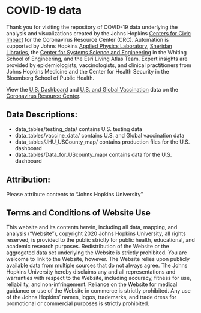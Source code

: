 # COVID-19 data
Thank you for visiting the repository of COVID-19 data underlying the analysis and visualizations created by the Johns Hopkins [Centers for Civic Impact](https://civicimpact.jhu.edu/) for the Coronavirus Resource Center (CRC). Automation is supported by Johns Hopkins [Applied Physics Laboratory](https://www.jhuapl.edu/), [Sheridan Libraries](https://www.library.jhu.edu/), the [Center for Systems Science and Engineering](https://systems.jhu.edu/) in the Whiting School of Engineering, and the Esri Living Atlas Team. Expert insights are provided by epidemiologists, vaccinologists, and clinical practitioners from Johns Hopkins Medicine and the Center for Health Security in the Bloomberg School of Public Health.  

View the [U.S. Dashboard](https://coronavirus.jhu.edu/us-map) and [U.S. and Global Vaccination](https://coronavirus.jhu.edu/vaccines/us-states) data on the [Coronavirus Resource Center](https://coronavirus.jhu.edu/).

## Data Descriptions: 
-	data_tables/testing_data/ contains U.S. testing data
-	data_tables/vaccine_data/ contains U.S. and Global vaccination data
-	data_tables/JHU_USCounty_map/ contains production files for the U.S. dashboard
-	data_tables/Data_for_UScounty_map/ contains data for the U.S. dashboard
 
## Attribution:
Please attribute contents to “Johns Hopkins University”

## Terms and Conditions of Website Use
This website and its contents herein, including all data, mapping, and analysis (“Website”), copyright 2020 Johns Hopkins University, all rights reserved, is provided to the public strictly for public health, educational, and academic research purposes. Redistribution of the Website or the aggregated data set underlying the Website is strictly prohibited. You are welcome to link to the Website, however. The Website relies upon publicly available data from multiple sources that do not always agree. The Johns Hopkins University hereby disclaims any and all representations and warranties with respect to the Website, including accuracy, fitness for use, reliability, and non-infringement. Reliance on the Website for medical guidance or use of the Website in commerce is strictly prohibited. Any use of the Johns Hopkins’ names, logos, trademarks, and trade dress for promotional or commercial purposes is strictly prohibited.
  
